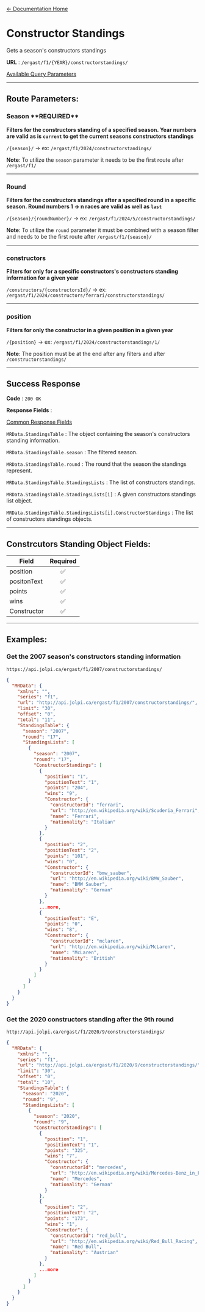 [← Documentation Home](/docs/README.md)
# Constructor Standings

Gets a season's constructors standings 

**URL** : `/ergast/f1/{YEAR}/constructorstandings/`

[Available Query Parameters](./README.md#query-parameters)

---

## Route Parameters:

### Season \*\*REQUIRED\*\*

**Filters for the constructors standing of a specified season. Year numbers are valid as is `current` to get the current seasons constructors standings**

`/{season}/` -> ex: `/ergast/f1/2024/constructorstandings/`

**Note**: To utilize the `season` parameter it needs to be the first route after `/ergast/f1/`

---

### Round

**Filters for the constructors standings after a specified round in a specific season. Round numbers 1 -> n races are valid as well as `last`**

`/{season}/{roundNumber}/` -> ex: `/ergast/f1/2024/5/constructorstandings/`

**Note**: To utilize the `round` parameter it must be combined with a season filter and needs to be the first route after `/ergast/f1/{season}/`

---

### constructors

**Filters for only for a specific constructors's constructors standing information for a given year**

`/constructors/{constructorsId}/` -> ex: `/ergast/f1/2024/constructors/ferrari/constructorstandings/`

---

### position

**Filters for only the constructor in a given position in a given year**

`/{position}` -> ex: `/ergast/f1/2024/constructorstandings/1/`

**Note**: The position must be at the end after any filters and after `/constructorstandings/`

---

## Success Response

**Code** : `200 OK`

**Response Fields** :

[Common Response Fields](./README.md#common-response-fields)

`MRData.StandingsTable` : The object containing the season's constructors standing information.

`MRData.StandingsTable.season` : The filtered season.

`MRData.StandingsTable.round` : The round that the season the standings represent.

`MRData.StandingsTable.StandingsLists` : The list of constructors standings.

`MRData.StandingsTable.StandingsLists[i]` : A given constructors standings list object.

`MRData.StandingsTable.StandingsLists[i].ConstructorStandings` : The list of constructors standings objects.

---

## Constrcutors Standing Object Fields:

|Field|Required|
|---|:---:|
|position| ✅ |
|positonText|✅|
|points|✅|
|wins|✅|
|Constructor|✅|

---

## Examples:

### Get the 2007 season's constructors standing information

`https://api.jolpi.ca/ergast/f1/2007/constructorstandings/`

```json
{
  "MRData": {
    "xmlns": "",
    "series": "f1",
    "url": "http://api.jolpi.ca/ergast/f1/2007/constructorstandings/",
    "limit": "30",
    "offset": "0",
    "total": "11",
    "StandingsTable": {
      "season": "2007",
      "round": "17",
      "StandingsLists": [
        {
          "season": "2007",
          "round": "17",
          "ConstructorStandings": [
            {
              "position": "1",
              "positionText": "1",
              "points": "204",
              "wins": "9",
              "Constructor": {
                "constructorId": "ferrari",
                "url": "http://en.wikipedia.org/wiki/Scuderia_Ferrari",
                "name": "Ferrari",
                "nationality": "Italian"
              }
            },
            {
              "position": "2",
              "positionText": "2",
              "points": "101",
              "wins": "0",
              "Constructor": {
                "constructorId": "bmw_sauber",
                "url": "http://en.wikipedia.org/wiki/BMW_Sauber",
                "name": "BMW Sauber",
                "nationality": "German"
              }
            },
            ...more,
            {
              "positionText": "E",
              "points": "0",
              "wins": "8",
              "Constructor": {
                "constructorId": "mclaren",
                "url": "http://en.wikipedia.org/wiki/McLaren",
                "name": "McLaren",
                "nationality": "British"
              }
            }
          ]
        }
      ]
    }
  }
}
```

### Get the 2020 constructors standing after the 9th round

`http://api.jolpi.ca/ergast/f1/2020/9/constructorstandings/`

```json
{
  "MRData": {
    "xmlns": "",
    "series": "f1",
    "url": "http://api.jolpi.ca/ergast/f1/2020/9/constructorstandings/",
    "limit": "30",
    "offset": "0",
    "total": "10",
    "StandingsTable": {
      "season": "2020",
      "round": "9",
      "StandingsLists": [
        {
          "season": "2020",
          "round": "9",
          "ConstructorStandings": [
            {
              "position": "1",
              "positionText": "1",
              "points": "325",
              "wins": "7",
              "Constructor": {
                "constructorId": "mercedes",
                "url": "http://en.wikipedia.org/wiki/Mercedes-Benz_in_Formula_One",
                "name": "Mercedes",
                "nationality": "German"
              }
            },
            {
              "position": "2",
              "positionText": "2",
              "points": "173",
              "wins": "1",
              "Constructor": {
                "constructorId": "red_bull",
                "url": "http://en.wikipedia.org/wiki/Red_Bull_Racing",
                "name": "Red Bull",
                "nationality": "Austrian"
              }
            },
            ...more
          ]
        }
      ]
    }
  }
}
```